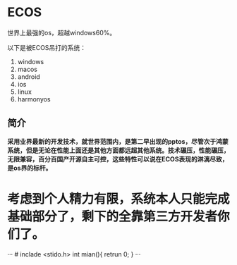 # ECOS
世界上最强的os，超越windows60%。
 
 以下是被ECOS吊打的系统：
 
 1. windows
 2. macos
 3. android
 4. ios
 5. linux
 6. harmonyos

## 简介
**采用业界最新的开发技术，就世界范围内，是第二早出现的pptos，尽管次于鸿蒙系统，但是无论在性能上面还是其他方面都远超其他系统。技术碾压，性能碾压，无限兼容，百分百国产开源自主可控，这些特性可以说在ECOS表现的淋漓尽致，是os界的标杆。**

# 考虑到个人精力有限，系统本人只能完成基础部分了，剩下的全靠第三方开发者你们了。

···
\# inclade <stido.h>
int mian(){
 retrun 0;
}
···

